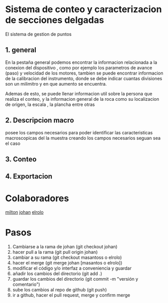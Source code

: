 # Sistema de conteo y caracterizacion de secciones delgadas 

El sistema de gestion de puntos 

## 1. general 

En la pestaña general podemos encontrar la informacion relacionada a la conexion del dispositivo , como por ejemplo los parametros de avance (paso) y velocidad de los motores, tambien se puede encontrar informacion de la calibracion del instrumento, donde se debe indicar cuantas divisiones son un milimitro y en que aumento se encuentra.

Ademas de esto, se puede llenar informacion util sobre la persona que realiza el conteo, y la informacion general de la roca como su localizacion de origen, la escala , la plancha entre otras 

## 2. Descripcion macro

posee los campos necesarios para poder identificar las caracteristicas macroscopicas del la muestra creando los campos necesarios seguan sea el caso 

## 3. Conteo

## 4. Exportacion 

# Colaboradores

[milton](github.com/masantoss)
[johan](github.com/joaramirezra)
[elrolo](github.com/ivanfelipep)

# Pasos
1. Cambiarse a la rama de johan (git checkout johan)
2. hacer pull a la rama (git pull origin johan)
3. cambiar a su rama (git checkout masantoss o elrolo)
4. hacer el merge (git merge johan [masantos o elrolo]) 
5. modificar el código y/o interfaz a conveniencia y guardar 
6. añadir los cambios del directorio (git add .)
7. guardar los cambios del directorio (git commit -m "versión y comentario")
8. sube los cambios al repo de github (git push) 
9. ir a github, hacer el pull request, merge y confirm merge
